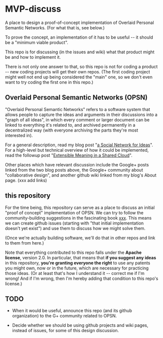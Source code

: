# MVP-discuss
A place to design a proof-of-concept implementation of Overlaid Personal Semantic Networks. (For what that is, see below.)

To prove the concept, an implementation of it has to be useful -- it should be a "minimum viable product". 

This repo is for discussing (in the issues and wiki) what that product might be and how to implement it. 

There is not only one answer to that, so this repo is not for coding a product -- new coding projects will get their own repos. (The first coding project might well not end up being considered the "main" one, so we don't even want to try coding the first one in this repo.)

## Overlaid Personal Semantic Networks (OPSN)

"Overlaid Personal Semantic Networks" refers to a software system that allows people to capture the ideas and arguments in their discussions into a "graph of all ideas", in which every comment or larger document can be linked to everything it's related to, and archived permanently in a decentralized way (with everyone archiving the parts they're most interested in).

For a general description, read my blog post "[a Social Network for Ideas](http://oresmus.github.io/blog/2015/09/21/social-net-for-ideas.html)". For a high-level but technical overview of how it could be implemented, read the followup post "[Extensible Meaning in a Shared Cloud](http://oresmus.github.io/blog/2015/11/10/OPSN-data-formats.html)".

Other places which have relevant discussion include the Google+ posts linked from the two blog posts above, the Google+ community about "collaborative design", and another github wiki linked from my blog's About page. (xxx add links)

## this repository

For the time being, this repository can serve as a place to discuss an initial "proof of concept" implementation of OPSN. We can try to follow the community-building suggestions in the fascinating book [xxx](xxx). This means we can create github issues (starting with "that initial implementation doesn't yet exist") and use them to discuss how we might solve them.

(Once we're actually building software, we'll do that in other repos and link to them from here.)

Note that everything contributed to this repo falls under the **Apache license**, version 2.0. In particular, that means that **if you suggest any ideas** in this repository, **you're granting everyone the right** to use any patents you might own, now or in the future, which are necessary for practicing those ideas. (Or at least that's how I understand it -- correct me if I'm wrong! And if I'm wrong, then I'm hereby adding that condition to this repo's license.)

## TODO

- When it would be useful, announce this repo (and its github organization) to the G+ community related to OPSN.

- Decide whether we should be using github projects and wiki pages, instead of issues, for some of this design discussion.
